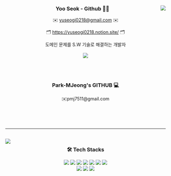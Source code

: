 <!--
## Hi there 👋
**Park-MJeong/Park-MJeong** is a ✨ _special_ ✨ repository because its `README.md` (this file) appears on your GitHub profile.

Here are some ideas to get you started:

- 🔭 I’m currently working on ...
- 🌱 I’m currently learning ...
- 👯 I’m looking to collaborate on ...
- 🤔 I’m looking for help with ...
- 💬 Ask me about ...
- 📫 How to reach me: ...
- 😄 Pronouns: ...
- ⚡ Fun fact: ...
-->
<div align="center">
  <div>
  <img align="right" src="http://mazassumnida.wtf/api/v2/generate_badge?boj=dldbwls125"/>
 </div>
<h3 class="code-line" data-line-start=1 data-line-end=2 ><a id="yuseogi"></a>Yoo Seok - Github 👨‍💻</h3>
<p class="has-line-data" data-line-start="3" data-line-end="4">✉️ <a href="mailto:yuseogi0218@gmail.com">yuseogi0218@gmail.com</a> ✉️</p>
<p class="has-line-data" data-line-start="5" data-line-end="6">🗂️ <a href="https://yuseogi0218.notion.site/">https://yuseogi0218.notion.site/</a> 🗂️</p>  
도메인 문제를 S.W 기술로 해결하는 개발자 <br /> <br /> 
<a href="https://hits.seeyoufarm.com"><img src="https://hits.seeyoufarm.com/api/count/incr/badge.svg?url=https%3A%2F%2Fgithub.com%2Fyuseogi0218%2Fyuseogi0218&count_bg=%2379C83D&title_bg=%23555555&icon=&icon_color=%23E7E7E7&title=hits&edge_flat=false"/></a>
</div>

<div align="center">

<br />
<br />




<div align="center">


<br />

###  Park-MJeong's GITHUB 💻 
<p class="code-line" data-line-start=1 data-line-end=2 >✉️pmj7511@gmail.com</p>

[//]: # ([![Solved.ac Profile]&#40;http://mazassumnida.wtf/api/v2/generate_badge?boj=dldbwls125&#41;]&#40;https://solved.ac/dldbwls125/&#41;)

</div>

<br />
<br />
<br />
</div>

 ---

<br />
<img align="left" src="https://github-readme-stats.vercel.app/api?username=Park-MJeong&show_icons=true&theme=dracula&custom_title=Park-MJeong&#39;s%20Github%20Stats"/>

<div align="center">

### 🛠️ Tech Stacks
<img src="https://img.shields.io/badge/Java-007396?style=for-the-badge&logo=openjdk&logoColor=white">
<img src="https://img.shields.io/badge/Spring Boot-6DB33F?style=for-the-badge&logo=Spring Boot&logoColor=white"> 
<img src="https://img.shields.io/badge/MySQL-4479A1?style=for-the-badge&logo=MySQL&logoColor=white">
<img src="https://img.shields.io/badge/Oracle SQL-F80000?style=for-the-badge&logo=Oracle&logoColor=white">
<img src="https://img.shields.io/badge/Redis-FF4438?style=for-the-badge&logo=Redis&logoColor=white"/>
<img src="https://img.shields.io/badge/Docker-2496ED?style=for-the-badge&logo=Docker&logoColor=white"/>
<img src="https://img.shields.io/badge/Kafka-231F20?style=for-the-badge&logo=apachekafka&logoColor=white"/> 
<br>
<img src="https://img.shields.io/badge/JavaScript-F7DF1E?style=for-the-badge&logo=JavaScript&logoColor=white" />
<img src="https://img.shields.io/badge/HTML5-E34F26?style=for-the-badge&logo=html5&logoColor=white" />
<img src="https://img.shields.io/badge/CSS3-1572B6?style=for-the-badge&logo=css3&logoColor=white" />
</div>
